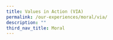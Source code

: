 ```yaml
---
title: Values in Action (VIA)
permalink: /our-experiences/moral/via/
description: ""
third_nav_title: Moral
---
```

